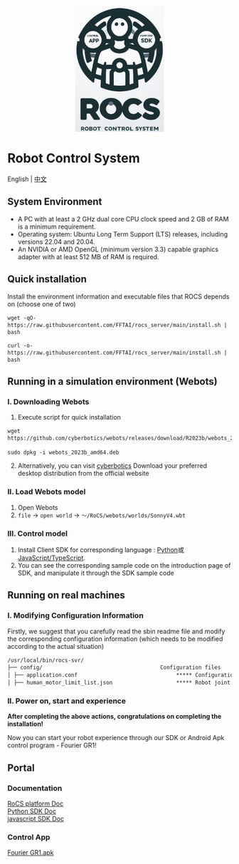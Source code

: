 <p align="center">
    <a href="https://fftai.github.io" target="_blank" rel="noopener noreferrer">
        <img width="200" src="assets/ico.jpg" alt="Vue logo">
    </a>
</p>

# Robot Control System

English | [中文](./readme_zh_cn.md)

## System Environment

* A PC  with at least a 2 GHz dual core CPU clock speed and 2 GB of RAM is a minimum requirement.
* Operating system: Ubuntu Long Term Support (LTS) releases, including versions 22.04 and 20.04.
* An NVIDIA or AMD OpenGL (minimum version 3.3) capable graphics adapter with at least 512 MB of RAM is required.


## Quick installation 

Install the environment information and executable files that ROCS depends on (choose one of two)

```shell
wget -qO- https://raw.githubusercontent.com/FFTAI/rocs_server/main/install.sh | bash
```

```shell
curl -o- https://raw.githubusercontent.com/FFTAI/rocs_server/main/install.sh | bash
```

## Running in a simulation environment (Webots)

### I. Downloading Webots

1. Execute script for quick installation 
```shell
wget https://github.com/cyberbotics/webots/releases/download/R2023b/webots_2023b_amd64.deb

sudo dpkg -i webots_2023b_amd64.deb
```

2. Alternatively, you can visit [cyberbotics](https://www.cyberbotics.com) Download your preferred desktop distribution from the official website 

### II. Load Webots model 
1. Open Webots
2. `file` -> `open world` -> `～/RoCS/webots/worlds/SonnyV4.wbt`

### III. Control model 
1. Install Client SDK for corresponding language : [Python](https://pypi.org/project/rocs-client/)或[JavaScript/TypeScript](https://www.npmjs.com/package/rocs-client).
2. You can see the corresponding sample code on the introduction page of SDK, and manipulate it through the SDK sample code 

## Running on real machines 

### I. Modifying Configuration Information 
Firstly, we suggest that you carefully read the sbin readme file and modify the corresponding configuration information (which needs to be modified according to the actual situation)
```markdown
/usr/local/bin/rocs-svr/
├── config/                                     Configuration files
│ ├── application.conf                               ***** Configuration file, may need modification
│ ├── human_motor_limit_list.json                    ***** Robot joint limit information
```

### II. Power on, start and experience 

**After completing the above actions, congratulations on completing the installation!**

Now you can start your robot experience through our SDK or Android Apk control program - Fourier GR1!


## Portal

### Documentation
[RoCS platform Doc](http://fftai.github.io/)   
[Python SDK Doc](https://fftai.github.io/rocs_client_py/index.html)  
[javascript SDK Doc](https://fftai.github.io/rocs_client_js/index.html)  

### Control App
[Fourier GR1.apk](https://github.com/FFTAI/rocs_app/releases/download/v1.1/ROCS-App-1.1.30.apk)
